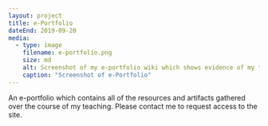 ```yaml
---
layout: project
title: e-Portfolio
dateEnd: 2019-09-20
media:
  - type: image
    filename: e-portfolio.png
    size: md
    alt: Screenshot of my e-portfolio wiki which shows evidence of my teaching knowledge
    caption: "Screenshot of e-Portfolio"
---
```


An e-portfolio which contains all of the resources and artifacts gathered over the course of my teaching. Please contact me to request access to the site.